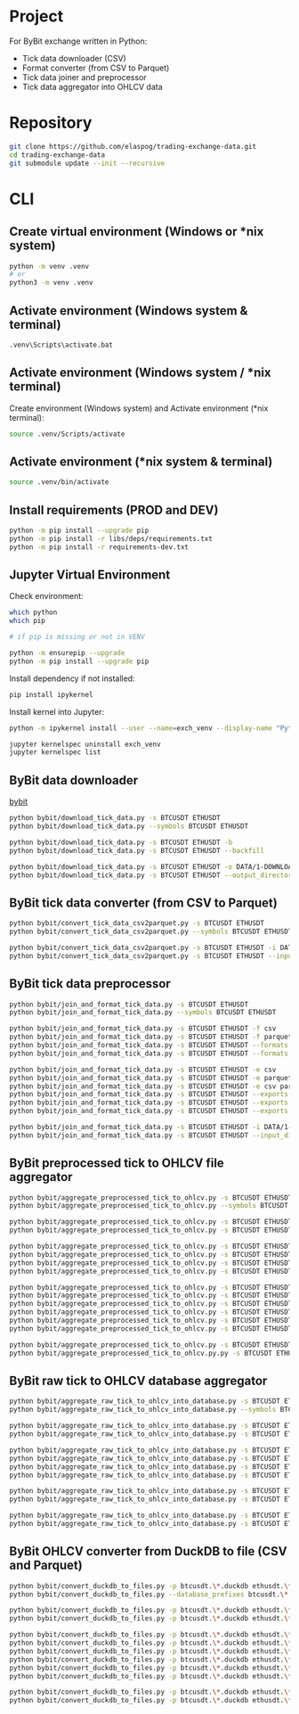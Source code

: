
# Project

For ByBit exchange written in Python:
* Tick data downloader (CSV)
* Format converter (from CSV to Parquet)
* Tick data joiner and preprocessor
* Tick data aggregator into OHLCV data

# Repository

```sh
git clone https://github.com/elaspog/trading-exchange-data.git
cd trading-exchange-data
git submodule update --init --recursive
```

# CLI

## Create virtual environment (Windows or *nix system)

```sh
python -m venv .venv
# or
python3 -m venv .venv
```

## Activate environment (Windows system & terminal)

```sh
.venv\Scripts\activate.bat
```

## Activate environment (Windows system / *nix terminal)

Create environment (Windows system) and Activate environment (*nix terminal):
```sh
source .venv/Scripts/activate
```

## Activate environment (*nix system & terminal)

```sh
source .venv/bin/activate
```

## Install requirements (PROD and DEV)

```sh
python -m pip install --upgrade pip
python -m pip install -r libs/deps/requirements.txt
python -m pip install -r requirements-dev.txt
```

## Jupyter Virtual Environment

Check environment:
```sh
which python
which pip

# if pip is missing or not in VENV

python -m ensurepip --upgrade
python -m pip install --upgrade pip
```

Install dependency if not installed:
```sh
pip install ipykernel
```

Install kernel into Jupyter:
```sh
python -m ipykernel install --user --name=exch_venv --display-name "Python (.exch_venv)"

jupyter kernelspec uninstall exch_venv
jupyter kernelspec list
```

## ByBit data downloader

[bybit](https://public.bybit.com/trading)

```sh
python bybit/download_tick_data.py -s BTCUSDT ETHUSDT
python bybit/download_tick_data.py --symbols BTCUSDT ETHUSDT
```

```sh
python bybit/download_tick_data.py -s BTCUSDT ETHUSDT -b
python bybit/download_tick_data.py -s BTCUSDT ETHUSDT --backfill
```

```sh
python bybit/download_tick_data.py -s BTCUSDT ETHUSDT -o DATA/1-DOWNLOADS
python bybit/download_tick_data.py -s BTCUSDT ETHUSDT --output_directory_path DATA/1-DOWNLOADS
```

## ByBit tick data converter (from CSV to Parquet)

```sh
python bybit/convert_tick_data_csv2parquet.py -s BTCUSDT ETHUSDT
python bybit/convert_tick_data_csv2parquet.py --symbols BTCUSDT ETHUSDT
```

```sh
python bybit/convert_tick_data_csv2parquet.py -s BTCUSDT ETHUSDT -i DATA/1-DOWNLOADS -o DATA/2-CONVERTED
python bybit/convert_tick_data_csv2parquet.py -s BTCUSDT ETHUSDT --input_directory_path DATA/1-DOWNLOADS --output_directory_path DATA/2-CONVERTED
```

## ByBit tick data preprocessor

```sh
python bybit/join_and_format_tick_data.py -s BTCUSDT ETHUSDT
python bybit/join_and_format_tick_data.py --symbols BTCUSDT ETHUSDT
```

```sh
python bybit/join_and_format_tick_data.py -s BTCUSDT ETHUSDT -f csv
python bybit/join_and_format_tick_data.py -s BTCUSDT ETHUSDT -f parquet
python bybit/join_and_format_tick_data.py -s BTCUSDT ETHUSDT --formats csv
python bybit/join_and_format_tick_data.py -s BTCUSDT ETHUSDT --formats parquet
```

```sh
python bybit/join_and_format_tick_data.py -s BTCUSDT ETHUSDT -e csv
python bybit/join_and_format_tick_data.py -s BTCUSDT ETHUSDT -e parquet
python bybit/join_and_format_tick_data.py -s BTCUSDT ETHUSDT -e csv parquet
python bybit/join_and_format_tick_data.py -s BTCUSDT ETHUSDT --exports csv
python bybit/join_and_format_tick_data.py -s BTCUSDT ETHUSDT --exports parquet
python bybit/join_and_format_tick_data.py -s BTCUSDT ETHUSDT --exports csv parquet
```

```sh
python bybit/join_and_format_tick_data.py -s BTCUSDT ETHUSDT -i DATA/1-RAW_TICK -o DATA/2-PREPROCESSED
python bybit/join_and_format_tick_data.py -s BTCUSDT ETHUSDT --input_directory_path DATA/1-RAW_TICK --output_directory_path DATA/2-PREPROCESSED
```

## ByBit preprocessed tick to OHLCV file aggregator

```sh
python bybit/aggregate_preprocessed_tick_to_ohlcv.py -s BTCUSDT ETHUSDT
python bybit/aggregate_preprocessed_tick_to_ohlcv.py --symbols BTCUSDT ETHUSDT
```

```sh
python bybit/aggregate_preprocessed_tick_to_ohlcv.py -s BTCUSDT ETHUSDT -t 1s 5s 10s 15s 20s 30s 1m 5m 10m 15m 20m 30m 1h 2h 3h 4h 6h 8h 12h 1d 1w
python bybit/aggregate_preprocessed_tick_to_ohlcv.py -s BTCUSDT ETHUSDT --timeframes 1s 5s 10s 15s 20s 30s 1m 5m 10m 15m 20m 30m 1h 2h 3h 4h 6h 8h 12h 1d 1w
```

```sh
python bybit/aggregate_preprocessed_tick_to_ohlcv.py -s BTCUSDT ETHUSDT -f csv
python bybit/aggregate_preprocessed_tick_to_ohlcv.py -s BTCUSDT ETHUSDT -f parquet
python bybit/aggregate_preprocessed_tick_to_ohlcv.py -s BTCUSDT ETHUSDT --formats csv
python bybit/aggregate_preprocessed_tick_to_ohlcv.py -s BTCUSDT ETHUSDT --formats parquet
```

```sh
python bybit/aggregate_preprocessed_tick_to_ohlcv.py -s BTCUSDT ETHUSDT -e csv
python bybit/aggregate_preprocessed_tick_to_ohlcv.py -s BTCUSDT ETHUSDT -e parquet
python bybit/aggregate_preprocessed_tick_to_ohlcv.py -s BTCUSDT ETHUSDT -e csv parquet
python bybit/aggregate_preprocessed_tick_to_ohlcv.py -s BTCUSDT ETHUSDT --exports csv
python bybit/aggregate_preprocessed_tick_to_ohlcv.py -s BTCUSDT ETHUSDT --exports parquet
python bybit/aggregate_preprocessed_tick_to_ohlcv.py -s BTCUSDT ETHUSDT --exports csv parquet
```

```sh
python bybit/aggregate_preprocessed_tick_to_ohlcv.py -s BTCUSDT ETHUSDT -i DATA/2-PREPROCESSED -o DATA/3-OHLCV
python bybit/aggregate_preprocessed_tick_to_ohlcv.py.py -s BTCUSDT ETHUSDT --input_directory_path DATA/2-PREPROCESSED --output_directory_path DATA/3-OHLCV
```

## ByBit raw tick to OHLCV database aggregator

```sh
python bybit/aggregate_raw_tick_to_ohlcv_into_database.py -s BTCUSDT ETHUSDT
python bybit/aggregate_raw_tick_to_ohlcv_into_database.py --symbols BTCUSDT ETHUSDT
```

```sh
python bybit/aggregate_raw_tick_to_ohlcv_into_database.py -s BTCUSDT ETHUSDT -t 1s 5s 10s 15s 20s 30s 1m 5m 10m 15m 20m 30m 1h 2h 3h 4h 6h 8h 12h 1d
python bybit/aggregate_raw_tick_to_ohlcv_into_database.py -s BTCUSDT ETHUSDT --timeframes 1s 5s 10s 15s 20s 30s 1m 5m 10m 15m 20m 30m 1h 2h 3h 4h 6h 8h 12h 1d
```

```sh
python bybit/aggregate_raw_tick_to_ohlcv_into_database.py -s BTCUSDT ETHUSDT -f csv
python bybit/aggregate_raw_tick_to_ohlcv_into_database.py -s BTCUSDT ETHUSDT -f parquet
python bybit/aggregate_raw_tick_to_ohlcv_into_database.py -s BTCUSDT ETHUSDT --formats csv
python bybit/aggregate_raw_tick_to_ohlcv_into_database.py -s BTCUSDT ETHUSDT --formats parquet
```

```sh
python bybit/aggregate_raw_tick_to_ohlcv_into_database.py -s BTCUSDT ETHUSDT -b 2022-12-12 -e 2022-12-21
python bybit/aggregate_raw_tick_to_ohlcv_into_database.py -s BTCUSDT ETHUSDT --interval_begin 2022-12-12 --interval_end 2024-12-21
```

```sh
python bybit/aggregate_raw_tick_to_ohlcv_into_database.py -s BTCUSDT ETHUSDT -i DATA/1-RAW_TICK -o DATA/3-OHLCV_DATABASE
python bybit/aggregate_raw_tick_to_ohlcv_into_database.py -s BTCUSDT ETHUSDT --input_directory_path DATA/1-RAW_TICK --output_directory_path DATA/3-OHLCV_DATABASE
```

## ByBit OHLCV converter from DuckDB to file (CSV and Parquet)

```sh
python bybit/convert_duckdb_to_files.py -p btcusdt.\*.duckdb ethusdt.\*
python bybit/convert_duckdb_to_files.py --database_prefixes btcusdt.\*.duckdb ethusdt.\*
```

```sh
python bybit/convert_duckdb_to_files.py -p btcusdt.\*.duckdb ethusdt.\* -t 1s 5s 10s 15s 20s 30s 1m 5m 10m 15m 20m 30m 1h 2h 3h 4h 6h 8h 12h 1d tick
python bybit/convert_duckdb_to_files.py -p btcusdt.\*.duckdb ethusdt.\* --timeframes 1s 5s 10s 15s 20s 30s 1m 5m 10m 15m 20m 30m 1h 2h 3h 4h 6h 8h 12h 1d tick
```

```sh
python bybit/convert_duckdb_to_files.py -p btcusdt.\*.duckdb ethusdt.\* -e csv
python bybit/convert_duckdb_to_files.py -p btcusdt.\*.duckdb ethusdt.\* -e parquet
python bybit/convert_duckdb_to_files.py -p btcusdt.\*.duckdb ethusdt.\* -e csv parquet
python bybit/convert_duckdb_to_files.py -p btcusdt.\*.duckdb ethusdt.\* --exports csv
python bybit/convert_duckdb_to_files.py -p btcusdt.\*.duckdb ethusdt.\* --exports parquet
python bybit/convert_duckdb_to_files.py -p btcusdt.\*.duckdb ethusdt.\* --exports csv parquet
```

```sh
python bybit/convert_duckdb_to_files.py -p btcusdt.\*.duckdb ethusdt.\* -i DATA/1-RAW_TICK -o DATA/3-OHLCV
python bybit/convert_duckdb_to_files.py -p btcusdt.\*.duckdb ethusdt.\* --input_directory_path DATA/1-RAW_TICK --output_directory_path DATA/3-OHLCV
```
